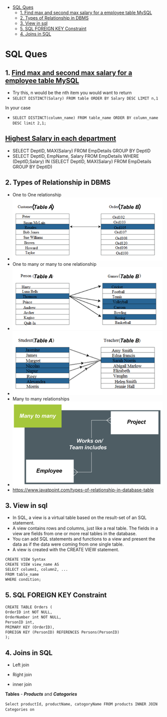 <!-- TOC -->
* [SQL Ques](#sql-ques)
  * [1. Find max and second max salary for a employee table MySQL](#1-find-max-and-second-max-salary-for-a-employee-table-mysql)
  * [2. Types of Relationship in DBMS](#2-types-of-relationship-in-dbms)
  * [3. View in sql](#3-view-in-sql)
  * [5. SQL FOREIGN KEY Constraint](#5-sql-foreign-key-constraint)
  * [4. Joins in SQL](#4-joins-in-sql)
<!-- TOC -->


# SQL Ques
## 1. [Find max and second max salary for a employee table MySQL](https://stackoverflow.com/a/21520159/11962586)
- Try this, n would be the nth item you would want to return
- ```SELECT DISTINCT(Salary) FROM table ORDER BY Salary DESC LIMIT n,1```

In your case
- ```SELECT DISTINCT(column_name) FROM table_name ORDER BY column_name DESC limit 2,1;```

## [Highest Salary in each department](https://stackoverflow.com/a/8477093/11962586)
- SELECT DeptID, MAX(Salary) FROM EmpDetails GROUP BY DeptID
- SELECT DeptID, EmpName, Salary FROM EmpDetails WHERE (DeptID,Salary) IN (SELECT DeptID, MAX(Salary) FROM EmpDetails GROUP BY DeptID)

## 2. Types of Relationship in DBMS
- One to One relationship
- ![img_2.png](images/img_2.png)
- One to many or many to one relationship
- ![img_3.png](images/img_3.png)
- ![img_4.png](images/img_4.png)
- Many to many relationships
- ![img_5.png](images/img_5.png)
- https://www.javatpoint.com/types-of-relationship-in-database-table

## 3. View in sql
- In SQL, a view is a virtual table based on the result-set of an SQL statement.
- A view contains rows and columns, just like a real table. The fields in a view are fields from one or more real tables in the database.
- You can add SQL statements and functions to a view and present the data as if the data were coming from one single table.
- A view is created with the CREATE VIEW statement.

```
CREATE VIEW Syntax
CREATE VIEW view_name AS
SELECT column1, column2, ...
FROM table_name
WHERE condition;
```

## 5. SQL FOREIGN KEY Constraint

```
CREATE TABLE Orders (
OrderID int NOT NULL,
OrderNumber int NOT NULL,
PersonID int,
PRIMARY KEY (OrderID),
FOREIGN KEY (PersonID) REFERENCES Persons(PersonID)
);
```

## 4. Joins in SQL
- Left join
- Right join


- inner join

**Tables** - ***Products*** and ***Catogories***

``Select productId, productName, catogoryName FROM products INNER JOIN Categories on ``

